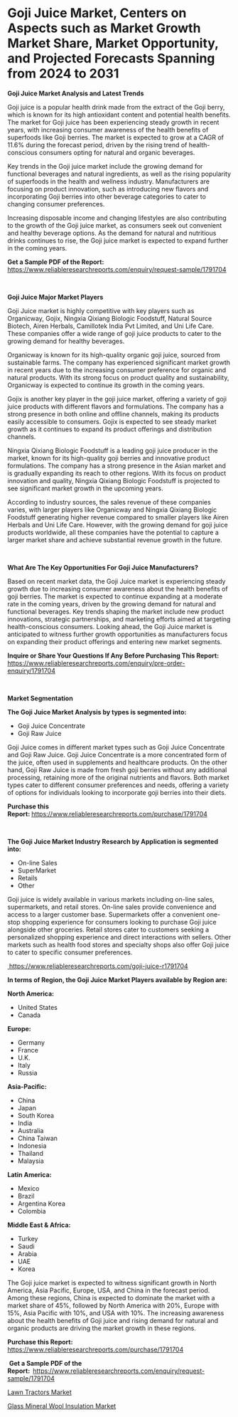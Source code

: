 <p><h1>Goji Juice Market, Centers on Aspects such as Market Growth Market Share, Market Opportunity, and Projected Forecasts Spanning from 2024 to 2031</h1></p><p><strong>Goji Juice Market Analysis and Latest Trends</strong></p>
<p><p>Goji juice is a popular health drink made from the extract of the Goji berry, which is known for its high antioxidant content and potential health benefits. The market for Goji juice has been experiencing steady growth in recent years, with increasing consumer awareness of the health benefits of superfoods like Goji berries. The market is expected to grow at a CAGR of 11.6% during the forecast period, driven by the rising trend of health-conscious consumers opting for natural and organic beverages.</p><p>Key trends in the Goji juice market include the growing demand for functional beverages and natural ingredients, as well as the rising popularity of superfoods in the health and wellness industry. Manufacturers are focusing on product innovation, such as introducing new flavors and incorporating Goji berries into other beverage categories to cater to changing consumer preferences.</p><p>Increasing disposable income and changing lifestyles are also contributing to the growth of the Goji juice market, as consumers seek out convenient and healthy beverage options. As the demand for natural and nutritious drinks continues to rise, the Goji juice market is expected to expand further in the coming years.</p></p>
<p><strong>Get a Sample PDF of the Report:&nbsp;</strong> <a href="https://www.reliableresearchreports.com/enquiry/request-sample/1791704">https://www.reliableresearchreports.com/enquiry/request-sample/1791704</a></p>
<p>&nbsp;</p>
<p><strong>Goji Juice Major Market Players</strong></p>
<p><p>Goji Juice market is highly competitive with key players such as Organicway, Gojix, Ningxia Qixiang Biologic Foodstuff, Natural Source Biotech, Airen Herbals, Camillotek India Pvt Limited, and Uni Life Care. These companies offer a wide range of goji juice products to cater to the growing demand for healthy beverages.</p><p>Organicway is known for its high-quality organic goji juice, sourced from sustainable farms. The company has experienced significant market growth in recent years due to the increasing consumer preference for organic and natural products. With its strong focus on product quality and sustainability, Organicway is expected to continue its growth in the coming years.</p><p>Gojix is another key player in the goji juice market, offering a variety of goji juice products with different flavors and formulations. The company has a strong presence in both online and offline channels, making its products easily accessible to consumers. Gojix is expected to see steady market growth as it continues to expand its product offerings and distribution channels.</p><p>Ningxia Qixiang Biologic Foodstuff is a leading goji juice producer in the market, known for its high-quality goji berries and innovative product formulations. The company has a strong presence in the Asian market and is gradually expanding its reach to other regions. With its focus on product innovation and quality, Ningxia Qixiang Biologic Foodstuff is projected to see significant market growth in the upcoming years.</p><p>According to industry sources, the sales revenue of these companies varies, with larger players like Organicway and Ningxia Qixiang Biologic Foodstuff generating higher revenue compared to smaller players like Airen Herbals and Uni Life Care. However, with the growing demand for goji juice products worldwide, all these companies have the potential to capture a larger market share and achieve substantial revenue growth in the future.</p></p>
<p>&nbsp;</p>
<p><strong>What Are The Key Opportunities For Goji Juice Manufacturers?</strong></p>
<p><p>Based on recent market data, the Goji Juice market is experiencing steady growth due to increasing consumer awareness about the health benefits of goji berries. The market is expected to continue expanding at a moderate rate in the coming years, driven by the growing demand for natural and functional beverages. Key trends shaping the market include new product innovations, strategic partnerships, and marketing efforts aimed at targeting health-conscious consumers. Looking ahead, the Goji Juice market is anticipated to witness further growth opportunities as manufacturers focus on expanding their product offerings and entering new market segments.</p></p>
<p><strong>Inquire or Share Your Questions If Any Before Purchasing This Report:</strong> <a href="https://www.reliableresearchreports.com/enquiry/pre-order-enquiry/1791704">https://www.reliableresearchreports.com/enquiry/pre-order-enquiry/1791704</a></p>
<p>&nbsp;</p>
<p><strong>Market Segmentation</strong></p>
<p><strong>The Goji Juice Market Analysis by types is segmented into:</strong></p>
<p><ul><li>Goji Juice Concentrate</li><li>Goji Raw Juice</li></ul></p>
<p><p>Goji Juice comes in different market types such as Goji Juice Concentrate and Goji Raw Juice. Goji Juice Concentrate is a more concentrated form of the juice, often used in supplements and healthcare products. On the other hand, Goji Raw Juice is made from fresh goji berries without any additional processing, retaining more of the original nutrients and flavors. Both market types cater to different consumer preferences and needs, offering a variety of options for individuals looking to incorporate goji berries into their diets.</p></p>
<p><strong>Purchase this Report:&nbsp;</strong><a href="https://www.reliableresearchreports.com/purchase/1791704">https://www.reliableresearchreports.com/purchase/1791704</a></p>
<p>&nbsp;</p>
<p><strong>The Goji Juice Market Industry Research by Application is segmented into:</strong></p>
<p><ul><li>On-line Sales</li><li>SuperMarket</li><li>Retails</li><li>Other</li></ul></p>
<p><p>Goji juice is widely available in various markets including on-line sales, supermarkets, and retail stores. On-line sales provide convenience and access to a larger customer base. Supermarkets offer a convenient one-stop shopping experience for consumers looking to purchase Goji juice alongside other groceries. Retail stores cater to customers seeking a personalized shopping experience and direct interactions with sellers. Other markets such as health food stores and specialty shops also offer Goji juice to cater to specific consumer preferences.</p></p>
<p><a href="https://www.reliableresearchreports.com/goji-juice-r1791704">&nbsp;https://www.reliableresearchreports.com/goji-juice-r1791704</a></p>
<p><strong>In terms of Region, the Goji Juice Market Players available by Region are:</strong></p>
<p>
    <p> <strong> North America: </strong>
        <ul>
            <li>United States</li>
            <li>Canada</li>
        </ul>
        </p> 
    <p> <strong> Europe: </strong>
        <ul>
            <li>Germany</li>
            <li>France</li>
            <li>U.K.</li>
            <li>Italy</li>
            <li>Russia</li>
        </ul>
        </p> 
    <p> <strong> Asia-Pacific: </strong>
        <ul>
            <li>China</li>
            <li>Japan</li>
            <li>South Korea</li>
            <li>India</li>
            <li>Australia</li>
            <li>China Taiwan</li>
            <li>Indonesia</li>
            <li>Thailand</li>
            <li>Malaysia</li>
        </ul>
        </p> 
    <p> <strong> Latin America: </strong>
        <ul>
            <li>Mexico</li>
            <li>Brazil</li>
            <li>Argentina Korea</li>
            <li>Colombia</li>
        </ul>
        </p> 
    <p> <strong> Middle East & Africa: </strong>
        <ul>
            <li>Turkey</li>
            <li>Saudi</li>
            <li>Arabia</li>
            <li>UAE</li>
            <li>Korea</li>
        </ul>
    </p>
    </p>
<p><p>The Goji juice market is expected to witness significant growth in North America, Asia Pacific, Europe, USA, and China in the forecast period. Among these regions, China is expected to dominate the market with a market share of 45%, followed by North America with 20%, Europe with 15%, Asia Pacific with 10%, and USA with 10%. The increasing awareness about the health benefits of Goji juice and rising demand for natural and organic products are driving the market growth in these regions.</p></p>
<p><strong>Purchase this Report: </strong><a href="https://www.reliableresearchreports.com/purchase/1791704">https://www.reliableresearchreports.com/purchase/1791704</a></p>
<p>&nbsp;<strong>Get a Sample PDF of the Report:&nbsp;&nbsp;</strong><a href="https://www.reliableresearchreports.com/enquiry/request-sample/1791704">https://www.reliableresearchreports.com/enquiry/request-sample/1791704</a></p>
<p><strong></strong></p>
<p><p><a href="https://view.publitas.com/reportprime-1/lawn-tractors-market-size-market-share-and-global-market-analysis-report-2024-2031/">Lawn Tractors Market</a></p><p><a href="https://cautious-neon-760.notion.site/Global-Glass-Mineral-Wool-Insulation-Market-Size-and-Market-Trends-Insights-and-Projections-from-20-42355a7ad64b4ff18abd887988c7b139">Glass Mineral Wool Insulation Market</a></p></p>